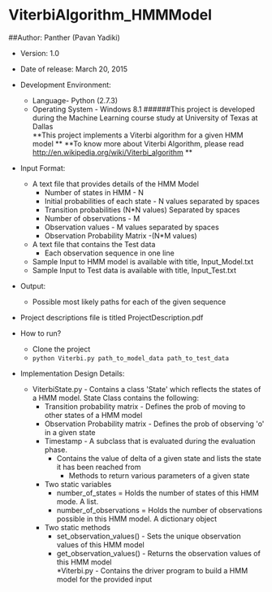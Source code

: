 # **ViterbiAlgorithm_HMMModel**
##Author: Panther (Pavan Yadiki)
* Version: 1.0
* Date of release: March 20, 2015  
* Development Environment:  
	* Language- Python (2.7.3)  
	* Operating System - Windows 8.1
######This project is developed during the Machine Learning course study at University of Texas at Dallas  
**This project implements a Viterbi algorithm for a given HMM model ** 
**To know more about Viterbi Algorithm, please read http://en.wikipedia.org/wiki/Viterbi_algorithm **  

* Input Format:  
	* A text file that provides details of the HMM Model
		* Number of states in HMM - N
		* Initial probabilities of each state - N values separated by spaces
		* Transition probabilities (N*N values) Separated by spaces
		* Number of observations - M
		* Observation values - M values separated by spaces
		* Observation Probability Matrix -(N*M values)
	* A text file that contains the Test data 
		* Each observation sequence in one line  
	* Sample Input to HMM model is available with title, Input_Model.txt
	* Sample Input to Test data is available with title, Input_Test.txt
		
* Output:  
	* Possible most likely paths for each of the given sequence
	
* Project descriptions file is titled ProjectDescription.pdf

* How to run?
	* Clone the project
	* `python Viterbi.py path_to_model_data path_to_test_data`
	
* Implementation Design Details:
	* ViterbiState.py - Contains a class 'State' which reflects the states of a HMM model. State Class contains the following:  	
		* Transition probability matrix - Defines the prob of moving to other states of a HMM model  
		* Observation Probability matrix - Defines the prob of observing 'o' in a given state  
		* Timestamp - A subclass that is evaluated during the evaluation phase.  
			* Contains the value of delta of a given state and lists the state it has been reached from  
				* Methods to return various parameters of a given state  
		* Two static variables  
			* number_of_states = Holds the number of states of this HMM mode. A list.  
			* number_of_observations = Holds the number of observations possible in this HMM model. A dictionary object  
		* Two static methods  
			* set_observation_values() - Sets the unique observation values of this HMM model  
			* get_observation_values() - Returns the observation values of this HMM model  
	*Viterbi.py - Contains the driver program to build a HMM model for the provided input